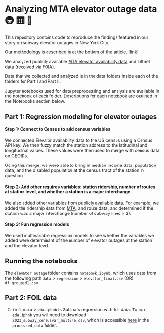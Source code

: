
# Analyzing MTA elevator outage data 🚇 🛗 🚧

This repository contains code to reproduce the findings featured in our story on subway elevator outages in New York City.

Our methodology is described in at the bottom of the article. [link]

We analyzed publicly available [MTA elevator availability data](https://metrics.mta.info/?subway/elevatorescalatoravailability) and Liftnet data (received via FOIA).

Data that we collected and analyzed is in the data folders inside each of the folders for Part I and Part II.

Jupyter notebooks used for data preprocessing and analysis are available in the notebook of each folder. Descriptions for each notebook are outlined in the Notebooks section below.

## Part 1: Regression modeling for elevator outages

#### Step 1: Connect to Census to add census variables

We connected Elevator availability data to the US census using a Census API key. We then fuzzy match the station address to the latitudinal and longitudinal values. These values were then used to merge with census data on GEOIDs.

Using this merge, we were able to bring in median income data, population data, and the disabled population at the census tract of the station in question.

#### Step 2: Add other requires variables: station ridership, number of routes at station level, and whether a station is a major interchange.

We also added other variables from publicly available data. For example, we added the ridership data from [MTA](https://new.mta.info/agency/new-york-city-transit/subway-bus-ridership-2022), and route data, and determined if the station was a major interchange (number of subway lines > 2).

#### Step 3: Run regression models 

We used multivariable regression models to see whether the variables we added were determinant of the number of elevator outages at the station and the elevator level.

## Running the notebooks

The `elevator outage` folder contains `notebook.ipynb`, which uses data from the following path `data` > `regression` > `elevator_final.csv` (OR) `df_grouped1.csv`

## Part 2: FOIL data

2. `foil_data` > `eda.iphnb` is Sabina's regression with foil data. 
To run `eda.iphnb` you will need to download `2023_subway_censusvar_multire.csv`, which is accessible [here](https://drive.google.com/drive/folders/1uZcIPkzq6sTAGxfVR--rEgShWm6Izdwq?usp=drive_link) in the `processed_data` folder.
